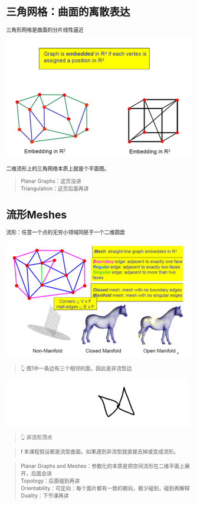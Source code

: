 # 三角网格：曲面的离散表达   

三角形网格是曲面的分片线性逼近  

![](../assets/表达4.png)   

二维流形上的三角网络本质上就是个平面图。  

> Planar Graphs：这页没讲       
> Triangulation：这页后面再讲      

# 流形Meshes     

流形：任意一个点的无穷小领域同胚于一个二维圆盘      

![](../assets/表达7.png)   

> &#x1F446; 图1中一条边有三个相邻的面，因此是非流型边  

![](../RAW/72-1.png)   
> &#x1F446; 非流形顶点 

> &#x2757; 本课程假设都是流型曲面。如果遇到非流型就直接去掉或变成流形。 

> Planar Graphs and Meshes：参数化的本质是把空间流形在二维平面上展开，后面会讲     
> Topology：后面碰到再讲     
> Orientability：可定向：每个面片都有一致的朝向，极少碰到，碰到再解释     
> Duality：下节课再讲      


